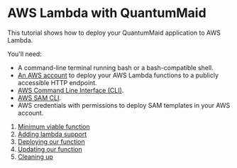 # AWS Lambda with QuantumMaid

This tutorial shows how to deploy your QuantumMaid application to AWS Lambda.

You'll need:

- A command-line terminal running bash or a bash-compatible shell.
- [An AWS account](https://aws.amazon.com/premiumsupport/knowledge-center/create-and-activate-aws-account) to deploy your AWS Lambda functions to a publicly accessible HTTP endpoint.
- [AWS Command Line Interface (CLI)](https://docs.aws.amazon.com/cli/latest/userguide/cli-chap-install.html).
- [AWS SAM CLI](https://docs.aws.amazon.com/serverless-application-model/latest/developerguide/serverless-sam-cli-install.html).
- AWS credentials with permissions to deploy SAM templates in your AWS account.

<!---[TOC](.)-->
1. [Minimum viable function](01_MinimumViableFunction.md)
2. [Adding lambda support](02_AddingLambdaSupport.md)
3. [Deploying our function](03_DeployingOurFunction.md)
4. [Updating our function](04_UpdatingOurFunction.md)
5. [Cleaning up](05_CleaningUp.md)
<!---EndOfToc-->